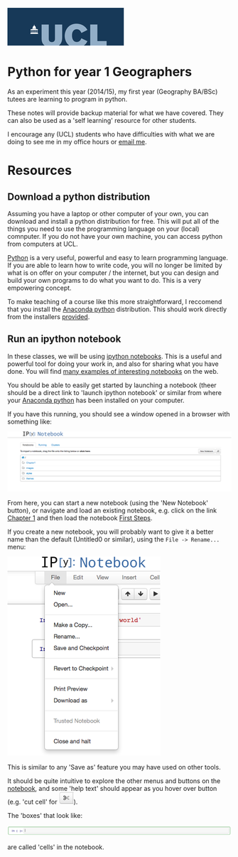 ![alt text](images/ucl_logo.png "UCL")


Python for year 1 Geographers
=============================

As an experiment this year (2014/15), my first year (Geography BA/BSc) tutees are learning to program in python.

These notes will provide backup material for what we have covered. They can also be used as a 'self learning' resource for other students. 

I encourage any (UCL) students who have difficulties with what we are doing to see me in my office hours or [email me](http:www2.geog.ucl.ac.uk/~plewis).

Resources
=========

Download a python distribution
------------------------------

Assuming you have a laptop or other computer of your own, you can download and install a python distribution for free. This will put all of the things you need to use the programming language on your (local) comnputer. If you do not have your own machine, you can access python from computers at UCL.

[Python](https://www.python.org/) is a very useful, powerful and easy to learn  programming language. If you are able to learn how to write code, you will no longer be limited by what is on offer on your computer / the internet, but you can design and build your own programs to do what you want to do. This is a very empowering concept.

To make teaching of a course like this more straightforward, I reccomend that you install the [Anaconda python](http://continuum.io/downloads "downloads") distribution. This should work directly from the installers [provided](http://continuum.io/downloads "downloads").

Run an ipython notebook
------------------------

In these classes, we will be using [ipython notebooks](http://ipython.org/notebook.html). This is a useful and powerful tool for doing your work in, and also for sharing what you have done. You will find [many examples of interesting notebooks](https://github.com/ipython/ipython/wiki/A-gallery-of-interesting-IPython-Notebooks "interesting notebooks") on the web.

You should be able to easily get started by launching a notebook (theer should be a direct link to 'launch ipython notebook' or similar from where your [Anaconda python](http://continuum.io/downloads "downloads") has been installed on your computer. 

If you have this running, you should see a window opened in a browser with something like:

![localhost](images/localhost.png)

From here, you can start a new notebook (using the 'New Notebook' button), or navigate and load an existing notebook, e.g. click on the link [Chapter 1](http://localhost:8889/tree/Chapter1) and then load the notebook [First Steps](http://localhost:8889/notebooks/Chapter1/firstSteps.ipynb).

If you create a new notebook, you will probably want to give it a better name than the default (Untitled0 or similar), using the `File -> Rename...` menu:

![rename](images/Rename.png "rename notebook")

This is similar to any 'Save as' feature you may have used on other tools.

It should be quite intuitive to explore the other menus and buttons on the [notebook](http://ipython.org/ipython-doc/2/notebook/index.html), and some 'help text' should appear as you hover over button (e.g. 'cut cell' for ![cut cell](images/cutcell.png "cut cell")). 

The 'boxes' that look like:

![cell](images/cell.png "cell")

are called 'cells' in the notebook.




